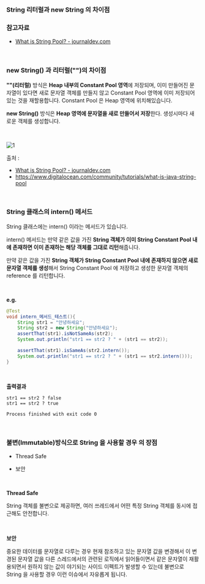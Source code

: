 ### String 리터럴과 new String 의 차이점



### 참고자료

- [What is String Pool? - journaldev.com](https://www.digitalocean.com/community/tutorials/what-is-java-string-pool)

<br/>



### new String() 과 리터럴("")의 차이점

**""(리터럴)** 방식은 **Heap 내부의 Constant Pool 영역**에 저장되며, 이미 만들어진 문자열이 있다면 새로 문자열 객체를 만들지 않고 Constant Pool 영역에 이미 저장되어 있는 것을 재할용합니다. Constant Pool 은 Heap 영역에 위치해있습니다.<br/>

**new String()** 방식은 **Heap 영역에 문자열을 새로 만들어서 저장**한다. 생성시마다 새로운 객체를 생성합니다.

<br/>

![1](https://journaldev.nyc3.cdn.digitaloceanspaces.com/2012/11/String-Pool-Java1-450x249.png)

출처 : 

- [What is String Pool? - journaldev.com](https://www.digitalocean.com/community/tutorials/what-is-java-string-pool)
- https://www.digitalocean.com/community/tutorials/what-is-java-string-pool 

<br/>



### String 클래스의 intern() 메서드

String 클래스에는 intern() 이라는 메서드가 있습니다. 

intern() 메서드는 만약 같은 값을 가진 **String 객체가 이미 String Constant Pool 내에 존재하면 이미 존재하는 해당 객체를 그대로 리턴**해줍니다.<br/> 

만약 같은 값을 가진 **String 객체가 String Constant Pool 내에 존재하지 않으면 새로 문자열 객체를 생성**해서 String Constant Pool 에 저장하고 생성한 문자열 객체의 reference 를 리턴합니다.<br/>

<br/>



**e.g.**

```java
@Test
void intern_메서드_테스트(){
    String str1 = "안녕하세요";
    String str2 = new String("안녕하세요");
    assertThat(str1).isNotSameAs(str2);
    System.out.println("str1 == str2 ? " + (str1 == str2));

    assertThat(str1).isSameAs(str2.intern());
    System.out.println("str1 == str2 ? " + (str1 == str2.intern()));
}
```

<br/>



**출력결과**

```plain
str1 == str2 ? false
str1 == str2 ? true

Process finished with exit code 0
```

<br/>



### 불변(Immutable)방식으로 String 을 사용할 경우 의 장점

- Thread Safe

- 보안

<br/>



**Thread Safe**<br/>

String 객체를 불변으로 제공하면, 여러 쓰레드에서 어떤 특정 String 객체를 동시에 접근해도 안전합니다.<br/>

<br/>



**보안**<br/>

중요한 데이터를 문자열로 다루는 경우 현재 참조하고 있는 문자열 값을 변경해서 이 변경된 문자열 값을 다른 스레드에서의 관련된 로직에서 읽어들이면서 같은 문자열이 재활용되면서 원하지 않는 값이 야기되는 사이드 이펙트가 발생할 수 있는데 불변으로 String 을 사용할 경우 이런 이슈에서 자유롭게 됩니다.<br/>

<br/>




